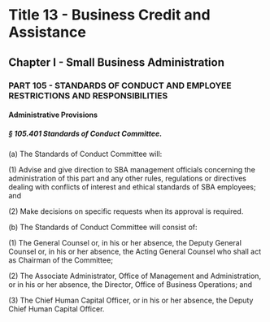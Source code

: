 
# Title 13 - Business Credit and Assistance
## Chapter I - Small Business Administration
### PART 105 - STANDARDS OF CONDUCT AND EMPLOYEE RESTRICTIONS AND RESPONSIBILITIES
#### Administrative Provisions
##### § 105.401 Standards of Conduct Committee.

(a) The Standards of Conduct Committee will:

(1) Advise and give direction to SBA management officials concerning the administration of this part and any other rules, regulations or directives dealing with conflicts of interest and ethical standards of SBA employees; and

(2) Make decisions on specific requests when its approval is required.

(b) The Standards of Conduct Committee will consist of:

(1) The General Counsel or, in his or her absence, the Deputy General Counsel or, in his or her absence, the Acting General Counsel who shall act as Chairman of the Committee;

(2) The Associate Administrator, Office of Management and Administration, or in his or her absence, the Director, Office of Business Operations; and

(3) The Chief Human Capital Officer, or in his or her absence, the Deputy Chief Human Capital Officer.
